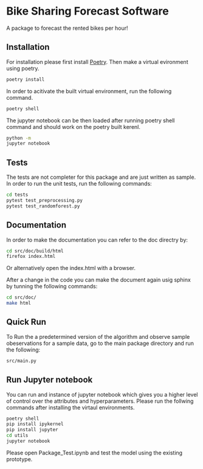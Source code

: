 # Bike Sharing Forecast Software

A package to forecast the rented bikes per hour!

## Installation

For installation please first install [Poetry](https://python-poetry.org/docs/). Then make a virtual evironment using poetry.

```sh
poetry install
```

In order to acitivate the built virtual environment, run the following command.

```sh
poetry shell
```

The jupyter notebook can be then loaded after running poetry shell command and should work on the poetry built kerenl.

```sh
python -m 
jupyter notebook
```

## Tests

The tests are not completer for this package and are just written as sample. In order to run the unit tests, run the following commands:

```sh
cd tests
pytest test_preprocessing.py
pytest test_randomforest.py
```

## Documentation

In order to make the documentation you can refer to the doc directry by:

```sh
cd src/doc/build/html
firefox index.html
```

Or alternatively open the index.html with a browser.

After a change in the code you can make the document again usig sphinx by tunning the following commands:

```sh
cd src/doc/
make html
```

## Quick Run

To Run the a predetermined version of the algorithm and observe sample obeservations for a sample data, go to the main package directory and run the following:

```sh
src/main.py
```

## Run Jupyter notebook

You can run and instance of jupyter notebook which gives you a higher level of control over the attributes and hyperparameters. Please run the follwing commands after installing the virtaul environments. 

```sh
poetry shell
pip install ipykernel
pip install jupyter
cd utils
jupyter notebook
```

Please open Package_Test.ipynb and test the model using the existing prototype.

